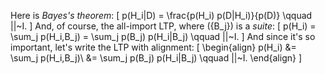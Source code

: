 Here is *Bayes's theorem*:
\[
p(H_i|D) = \frac{p(H_i) p(D|H_i)}{p(D)} \qquad ||~I.
\]
And, of course, the all-import LTP, where \(\{B_j\}\) is a *suite*:
\[
p(H_i) = \sum_j p(H_i,B_j) = \sum_j p(B_j) p(H_i|B_j) \qquad ||~I.
\]
And since it's so important, let's write the LTP with alignment:
\[
\begin{align}
p(H_i)
  &= \sum_j p(H_i,B_j)\\
  &= \sum_j p(B_j) p(H_i|B_j) \qquad ||~I.
\end{align}
\]
